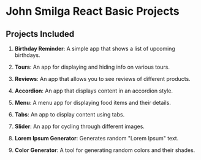 # John Smilga React Basic Projects

## Projects Included

1. **Birthday Reminder**: A simple app that shows a list of upcoming birthdays.

2. **Tours**: An app for displaying and hiding info on various tours.

3. **Reviews**: An app that allows you to see reviews of different products.

4. **Accordion**: An app that displays content in an accordion style.

5. **Menu**: A menu app for displaying food items and their details.

6. **Tabs**: An app to display content using tabs.

7. **Slider**: An app for cycling through different images.

8. **Lorem Ipsum Generator**: Generates random "Lorem Ipsum" text.

9. **Color Generator**: A tool for generating random colors and their shades.


